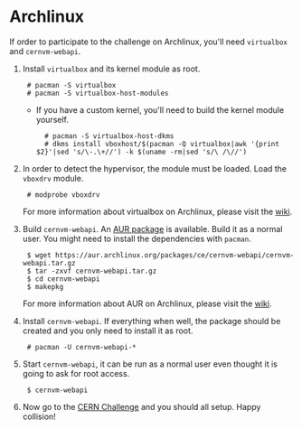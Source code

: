 Archlinux
=========
If order to participate to the challenge on Archlinux, you'll need `virtualbox` and `cernvm-webapi`.

1. Install `virtualbox` and its kernel module as root.

		# pacman -S virtualbox
		# pacman -S virtualbox-host-modules

	* If you have a custom kernel, you'll need to build the kernel module yourself.

			# pacman -S virtualbox-host-dkms
			# dkms install vboxhost/$(pacman -Q virtualbox|awk '{print $2}'|sed 's/\-.\+//') -k $(uname -rm|sed 's/\ /\//')

2. In order to detect the hypervisor, the module must be loaded. Load the `vboxdrv` module.

		# modprobe vboxdrv

	For more information about virtualbox on Archlinux, please visit the [wiki](https://wiki.archlinux.org/index.php/VirtualBox).

3. Build `cernvm-webapi`. An [AUR package](https://aur.archlinux.org/packages/cernvm-webapi) is available. Build it as a normal user. You might need to install the dependencies with `pacman`.

		$ wget https://aur.archlinux.org/packages/ce/cernvm-webapi/cernvm-webapi.tar.gz
		$ tar -zxvf cernvm-webapi.tar.gz
		$ cd cernvm-webapi
		$ makepkg

	For more information about AUR on Archlinux, please visit the [wiki](https://wiki.archlinux.org/index.php/Arch_User_Repository).

4. Install `cernvm-webapi`. If everything when well, the package should be created and you only need to install it as root.

		# pacman -U cernvm-webapi-*

5. Start `cernvm-webapi`, it can be run as a normal user even thought it is going to ask for root access.

		$ cernvm-webapi

6. Now go to the [CERN Challenge](http://test4theory.cern.ch/vlhc/) and you should all setup. Happy collision!
